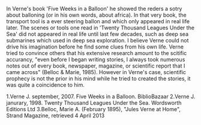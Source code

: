 
In Verne's book 'Five Weeks in a Balloon' he showed the reders a sotry about balloning (or in his own words, about africa). In that very book, the transport tool is a ever steering ballon and which only appeared in real life later. 
The scenes or tools one read in 'Twenty Thousand Leagues Under the Sea' did not appeared in real life until last few decades, such as deep sea submarines which used in deep sea exploration. 
I believe Verne could not drive his imagination before he find some clues from his own life. Verne tried to convince others that his extensive research amount to the scitific accurancy, "even before I began writing stories, I always took numerous notes out of every book, newspaper, magazine, or scientific report that I came across" (Belloc & Marie, 1985).
However in Verne's case, scientific prophecy is not the prior in his mind while he tried to created the stories, it was quite a coincidence to him.


1.Verne J. september, 2007. Five Weeks in a Balloon. BiblioBazaar
2.Verne J. janurary, 1998. Twenty Thousand Leagues Under the Sea. Wordsworth Editions Ltd
3.Belloc, Marie A. (February 1895), "Jules Verne at Home", Strand Magazine, retrieved 4 April 2013

